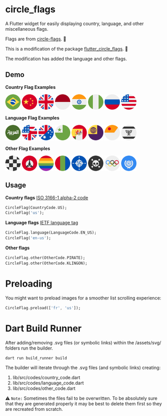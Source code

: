 # circle_flags

A Flutter widget for easily displaying country, language, and other
miscellaneous flags.

Flags are from [circle-flags](https://github.com/HatScripts/circle-flags). 🙏

This is a modification of the package
[flutter_circle_flags](https://github.com/cedvdb/flutter_circle_flags). 🙏

The modification has added the language and other flags.

## Demo

**Country Flag Examples**

<div>
<img src="https://github.com/benjamin-otto/flutter_circle_flags/blob/main/assets/svg/country_flags/br.svg?raw=true" width="48">
<img src="https://github.com/benjamin-otto/flutter_circle_flags/blob/main/assets/svg/country_flags/cn.svg?raw=true" width="48">
<img src="https://github.com/benjamin-otto/flutter_circle_flags/blob/main/assets/svg/country_flags/gb.svg?raw=true" width="48">
<img src="https://github.com/benjamin-otto/flutter_circle_flags/blob/main/assets/svg/country_flags/id.svg?raw=true" width="48">
<img src="https://github.com/benjamin-otto/flutter_circle_flags/blob/main/assets/svg/country_flags/in.svg?raw=true" width="48">
<img src="https://github.com/benjamin-otto/flutter_circle_flags/blob/main/assets/svg/country_flags/ng.svg?raw=true" width="48">
<img src="https://github.com/benjamin-otto/flutter_circle_flags/blob/main/assets/svg/country_flags/ru.svg?raw=true" width="48">
<img src="https://github.com/benjamin-otto/flutter_circle_flags/blob/main/assets/svg/country_flags/us.svg?raw=true" width="48">
</div>

**Language Flag Examples**

<div>
<img src="https://github.com/benjamin-otto/flutter_circle_flags/blob/main/assets/svg/language_flags/ar.svg?raw=true" width="48">
<img src="https://github.com/benjamin-otto/flutter_circle_flags/blob/main/assets/svg/language_flags/en-us.svg?raw=true" width="48">
<img src="https://github.com/benjamin-otto/flutter_circle_flags/blob/main/assets/svg/language_flags/en-au.svg?raw=true" width="48">
<img src="https://github.com/benjamin-otto/flutter_circle_flags/blob/main/assets/svg/language_flags/eo.svg?raw=true" width="48">
<img src="https://github.com/benjamin-otto/flutter_circle_flags/blob/main/assets/svg/language_flags/es-mx.svg?raw=true" width="48">
<img src="https://github.com/benjamin-otto/flutter_circle_flags/blob/main/assets/svg/language_flags/vo.svg?raw=true" width="48">
<img src="https://github.com/benjamin-otto/flutter_circle_flags/blob/main/assets/svg/language_flags/mr.svg?raw=true" width="48">
<img src="https://github.com/benjamin-otto/flutter_circle_flags/blob/main/assets/svg/language_flags/yi.svg?raw=true" width="48">
</div>

**Other Flag Examples**

<div>
<img src="https://github.com/benjamin-otto/flutter_circle_flags/blob/main/assets/svg/other_flags/checkered.svg?raw=true" width="48">
<img src="https://github.com/benjamin-otto/flutter_circle_flags/blob/main/assets/svg/other_flags/klingon.svg?raw=true" width="48">
<img src="https://github.com/benjamin-otto/flutter_circle_flags/blob/main/assets/svg/other_flags/lgbt.svg?raw=true" width="48">
<img src="https://github.com/benjamin-otto/flutter_circle_flags/blob/main/assets/svg/other_flags/mars.svg?raw=true" width="48">
<img src="https://github.com/benjamin-otto/flutter_circle_flags/blob/main/assets/svg/other_flags/nato.svg?raw=true" width="48">
<img src="https://github.com/benjamin-otto/flutter_circle_flags/blob/main/assets/svg/other_flags/pirate.svg?raw=true" width="48">
<img src="https://github.com/benjamin-otto/flutter_circle_flags/blob/main/assets/svg/other_flags/olympics.svg?raw=true" width="48">
<img src="https://github.com/benjamin-otto/flutter_circle_flags/blob/main/assets/svg/other_flags/united_nations.svg?raw=true" width="48">
</div>

## Usage

**Country flags**
[ISO 3166-1 alpha-2 code](https://www.wikiwand.com/en/ISO_3166-1_alpha-2)

```dart
CircleFlag(CountryCode.US);
CircleFlag('us');
```

**Language flags**
[IETF language tag](https://en.wikipedia.org/wiki/IETF_language_tag)

```dart
CircleFlag.language(LanguageCode.EN_US);
CircleFlag('en-us');
```

**Other flags**

```dart
CircleFlag.other(OtherCode.PIRATE);
CircleFlag.other(OtherCode.KLINGON);
```

# Preloading

You might want to preload images for a smoother list scrolling experience:

```dart
CircleFlag.preload(['fr', 'us']);
```

# Dart Build Runner

After adding/removing .svg files (or symbolic links) within the /assets/svg/
folders run the builder.

```bash
dart run build_runner build
```

The builder will iterate through the .svg files (and symbolic links) creating:

1. lib/src/codes/country_code.dart
2. lib/src/codes/language_code.dart
3. lib/src/codes/other_code.dart

⚠️ `Note:` Sometimes the files fail to be overwritten. To be absolutely sure that
they are generated properly it may be best to delete them first so they are
recreated from scratch.
